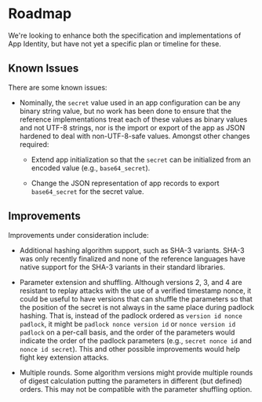 # Roadmap

We're looking to enhance both the specification and implementations of App
Identity, but have not yet a specific plan or timeline for these.

## Known Issues

There are some known issues:

- Nominally, the `secret` value used in an app configuration can be any binary
  string value, but no work has been done to ensure that the reference
  implementations treat each of these values as binary values and not UTF-8
  strings, nor is the import or export of the app as JSON hardened to deal with
  non-UTF-8-safe values. Amongst other changes required:

  - Extend app initialization so that the `secret` can be initialized from an
    encoded value (e.g., `base64_secret`).

  - Change the JSON representation of app records to export `base64_secret` for
    the secret value.

## Improvements

Improvements under consideration include:

- Additional hashing algorithm support, such as SHA-3 variants. SHA-3 was only
  recently finalized and none of the reference languages have native support
  for the SHA-3 variants in their standard libraries.

- Parameter extension and shuffling. Although versions 2, 3, and 4 are resistant
  to replay attacks with the use of a verified timestamp nonce, it could be
  useful to have versions that can shuffle the parameters so that the position
  of the secret is not always in the same place during padlock hashing. That is,
  instead of the padlock ordered as `version id nonce padlock`, it might be
  `padlock nonce version id` or `nonce version id padlock` on a per-call basis,
  and the order of the parameters would indicate the order of the padlock
  parameters (e.g., `secret nonce id` and `nonce id secret`). This and other
  possible improvements would help fight key extension attacks.

- Multiple rounds. Some algorithm versions might provide multiple rounds of
  digest calculation putting the parameters in different (but defined) orders.
  This may not be compatible with the parameter shuffling option.

